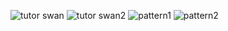 ![tutor swan](https://github.com/Gaurav01Kumar/Exam-Question-Creator-and-Checker/assets/97530398/8f72319b-58bf-4a29-aa36-174e835547a0)
![tutor swan2](https://github.com/Gaurav01Kumar/Exam-Question-Creator-and-Checker/assets/97530398/356bb7fe-b842-4a19-8c65-af63f7e13b4b)
![pattern1](https://github.com/Gaurav01Kumar/Exam-Question-Creator-and-Checker/assets/97530398/929cf31d-fd95-470b-8c99-380ad495bdc6)
![pattern2](https://github.com/Gaurav01Kumar/Exam-Question-Creator-and-Checker/assets/97530398/da5d416d-38cf-47cc-85d9-9d02ed8b4eaa)

